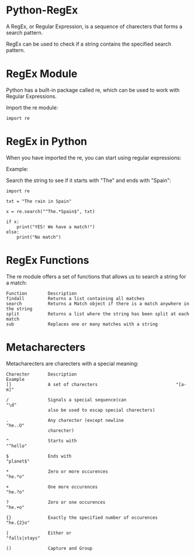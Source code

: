# Python-RegEx
A RegEx, or Regular Expression, is a sequence of charecters that forms a search pattern.

RegEx can be used to check if a string contains the specified search pattern.

# RegEx Module
Python has a built-in package called re, which can be used to work with Regular Expressions.

Import the re module:

    import re

# RegEx in Python
When you have imported the re, you can start using regular expressions:

Example:

Search the string to see if it starts with "The" and ends with "Spain":

    import re

    txt = "The rain in Spain"

    x = re.search("^The.*Spain$", txt)

    if x:
        print("YES! We have a match!")
    else:
        print("No match")    

# RegEx Functions
The re module offers a set of functions that allows us to search a string for a match:

    Function        Description
    findall         Returns a list containing all matches
    search          Returns a Match object if there is a match anywhere in the string
    split           Returns a list where the string has been split at each match
    sub             Replaces one or many matches with a string


# Metacharecters 
Metacharecters are charecters with a special meaning:

    Charecter       Description                                      Example
    []              A set of charecters                              "[a-m]"    

    /               Signals a special sequence(can                     "\d"   
                    also be used to escap special charecters)   

    .               Any charecter (except newline                     "he..O"  
                    charecter)   

    ^               Starts with                                       "^hello"

    $               Ends with                                          "planet$"

    *               Zero or more occurences                             "he.*o"

    +               One more occurences                                 "he.?o"

    ?               Zero or one occurences                              "he.+o"

    {}              Exactly the specified number of occurences           "he.{2}o"

    |               Either or                                             "falls|stays"

    ()              Capture and Group                                                                                     
